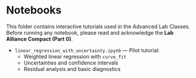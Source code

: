 # Notebooks

This folder contains interactive tutorials used in the Advanced Lab Classes.
Before running any notebook, please read and acknowledge the **Lab Alliance Compact (Part 0)**.

- `linear_regression_with_uncertainty.ipynb` — Pilot tutorial:
  - Weighted linear regression with `curve_fit`
  - Uncertainties and confidence intervals
  - Residual analysis and basic diagnostics
